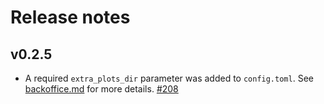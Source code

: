 # Release notes

## v0.2.5

 - A required `extra_plots_dir` parameter was added to `config.toml`.
   See [backoffice.md](./backoffice.md) for more details.
   [#208](https://github.com/icubam/icubam/pull/208)

